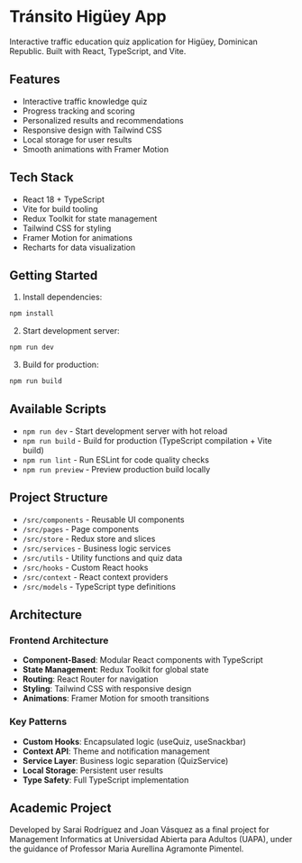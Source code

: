 # Tránsito Higüey App

Interactive traffic education quiz application for Higüey, Dominican Republic. Built with React, TypeScript, and Vite.

## Features

- Interactive traffic knowledge quiz
- Progress tracking and scoring
- Personalized results and recommendations
- Responsive design with Tailwind CSS
- Local storage for user results
- Smooth animations with Framer Motion

## Tech Stack

- React 18 + TypeScript
- Vite for build tooling
- Redux Toolkit for state management
- Tailwind CSS for styling
- Framer Motion for animations
- Recharts for data visualization

## Getting Started

1. Install dependencies:
```bash
npm install
```

2. Start development server:
```bash
npm run dev
```

3. Build for production:
```bash
npm run build
```

## Available Scripts

- `npm run dev` - Start development server with hot reload
- `npm run build` - Build for production (TypeScript compilation + Vite build)
- `npm run lint` - Run ESLint for code quality checks
- `npm run preview` - Preview production build locally

## Project Structure

- `/src/components` - Reusable UI components
- `/src/pages` - Page components
- `/src/store` - Redux store and slices
- `/src/services` - Business logic services
- `/src/utils` - Utility functions and quiz data
- `/src/hooks` - Custom React hooks
- `/src/context` - React context providers
- `/src/models` - TypeScript type definitions

## Architecture

### Frontend Architecture
- **Component-Based**: Modular React components with TypeScript
- **State Management**: Redux Toolkit for global state
- **Routing**: React Router for navigation
- **Styling**: Tailwind CSS with responsive design
- **Animations**: Framer Motion for smooth transitions

### Key Patterns
- **Custom Hooks**: Encapsulated logic (useQuiz, useSnackbar)
- **Context API**: Theme and notification management
- **Service Layer**: Business logic separation (QuizService)
- **Local Storage**: Persistent user results
- **Type Safety**: Full TypeScript implementation

## Academic Project

Developed by Sarai Rodríguez and Joan Vásquez as a final project for Management Informatics at Universidad Abierta para Adultos (UAPA), under the guidance of Professor Maria Aurellina Agramonte Pimentel.
